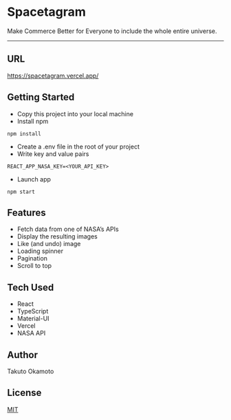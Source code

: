 # Spacetagram
Make Commerce Better for Everyone to include the whole entire universe.

---
## URL
https://spacetagram.vercel.app/

## Getting Started
- Copy this project into your local machine
- Install npm
```
npm install
```
- Create a .env file in the root of your project 
- Write key and value pairs
```
REACT_APP_NASA_KEY=<YOUR_API_KEY>
```
- Launch app
```
npm start
```

## Features
- Fetch data from one of NASA’s APIs
- Display the resulting images 
- Like (and undo) image
- Loading spinner
- Pagination
- Scroll to top

## Tech Used
- React
- TypeScript
- Material-UI
- Vercel
- NASA API

## Author
Takuto Okamoto

## License
[MIT](https://choosealicense.com/licenses/mit/)
